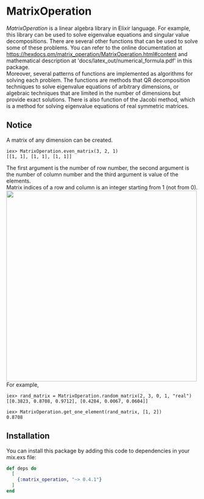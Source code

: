# MatrixOperation
*MatrixOperation* is a linear algebra library in Elixir language. For example, this library can be used to solve eigenvalue equations and singular value decompositions. There are several other functions that can be used to solve some of these problems. You can refer to the online documentation at https://hexdocs.pm/matrix_operation/MatrixOperation.html#content and mathematical description at 'docs/latex_out/numerical_formula.pdf' in this package.    
Moreover, several patterns of functions are implemented as algorithms for solving each problem. The functions are methods that QR decomposition techniques to solve eigenvalue equations of arbitrary dimensions, or algebraic techniques that are limited in the number of dimensions but provide exact solutions. There is also function of the Jacobi method, which is a method for solving eigenvalue equations of real symmetric matrices.  

## Notice
A matrix of any dimension can be created.
```
iex> MatrixOperation.even_matrix(3, 2, 1)
[[1, 1], [1, 1], [1, 1]]
```
The first argument is the number of row number, the second argument is the number of column number and the third argument is value of the elements.  
Matrix indices of a row and column is an integer starting from 1 (not from 0).
<img src="https://user-images.githubusercontent.com/42142120/82437767-ed1afd00-9ad2-11ea-8ff0-223eb8f0b1d9.jpg" width="500">  
For example,
```
iex> rand_matrix = MatrixOperation.random_matrix(2, 3, 0, 1, "real")
[[0.3823, 0.8708, 0.9712], [0.4284, 0.0067, 0.0604]]

iex> MatrixOperation.get_one_element(rand_matrix, [1, 2])
0.8708
```

## Installation
You can install this package by adding this code to dependencies in your mix.exs file:
```elixir
def deps do
  [
    {:matrix_operation, "~> 0.4.1"}
  ]
end
```
